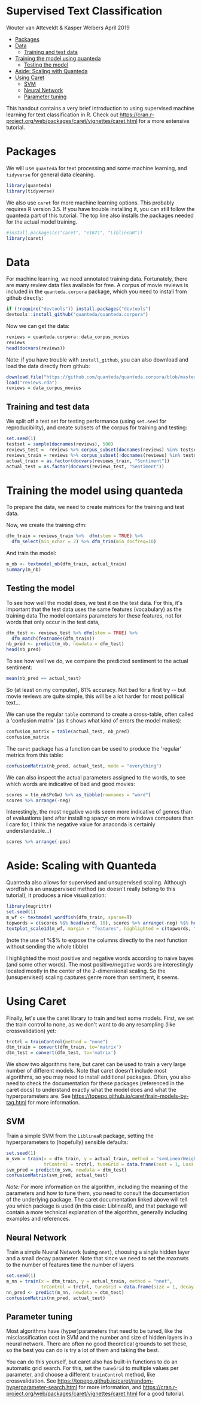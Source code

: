 Supervised Text Classification
================
Wouter van Atteveldt & Kasper Welbers
April 2019

-   [Packages](#packages)
-   [Data](#data)
    -   [Training and test data](#training-and-test-data)
-   [Training the model using quanteda](#training-the-model-using-quanteda)
    -   [Testing the model](#testing-the-model)
-   [Aside: Scaling with Quanteda](#aside-scaling-with-quanteda)
-   [Using Caret](#using-caret)
    -   [SVM](#svm)
    -   [Neural Network](#neural-network)
    -   [Parameter tuning](#parameter-tuning)

This handout contains a very brief introduction to using supervised machine learning for text classification in R. Check out <https://cran.r-project.org/web/packages/caret/vignettes/caret.html> for a more extensive tutorial.

Packages
========

We will use `quanteda` for text processing and some machine learning, and `tidyverse` for general data cleaning.

``` r
library(quanteda)
library(tidyverse)
```

We also use `caret` for more machine learning options. This probably requires R version 3.5. If you have trouble installing it, you can still follow the quanteda part of this tutorial. The top line also installs the packages needed for the actual model training.

``` r
#install.packages(c("caret", "e1071", "LiblineaR"))
library(caret)
```

Data
====

For machine learning, we need annotated training data. Fortunately, there are many review data files available for free. A corpus of movie reviews is included in the `quanteda.corpora` package, which you need to install from github directly:

``` r
if (!require("devtools")) install.packages("devtools")
devtools::install_github("quanteda/quanteda.corpora")
```

Now we can get the data:

``` r
reviews = quanteda.corpora::data_corpus_movies
reviews
head(docvars(reviews))
```

Note: if you have trouble with `install_github`, you can also download and load the data directly from github:

``` r
download.file("https://github.com/quanteda/quanteda.corpora/blob/master/data/data_corpus_movies.rda?raw=true", "reviews.rda")
load("reviews.rda")
reviews = data_corpus_movies
```

Training and test data
----------------------

We split off a test set for testing performance (using `set.seed` for reproducibility), and create subsets of the corpus for training and testing:

``` r
set.seed(1)
testset = sample(docnames(reviews), 500)
reviews_test =  reviews %>% corpus_subset(docnames(reviews) %in% testset)
reviews_train = reviews %>% corpus_subset(!docnames(reviews) %in% testset)
actual_train = as.factor(docvars(reviews_train, "Sentiment"))
actual_test = as.factor(docvars(reviews_test, "Sentiment"))
```

Training the model using quanteda
=================================

To prepare the data, we need to create matrices for the training and test data.

Now, we create the training dfm:

``` r
dfm_train = reviews_train %>%  dfm(stem = TRUE) %>% 
  dfm_select(min_nchar = 2) %>% dfm_trim(min_docfreq=10)
```

And train the model:

``` r
m_nb <- textmodel_nb(dfm_train, actual_train)
summary(m_nb)
```

Testing the model
-----------------

To see how well the model does, we test it on the test data. For this, it's important that the test data uses the same features (vocabulary) as the training data The model contains parameters for these features, not for words that only occur in the test data,

``` r
dfm_test <- reviews_test %>% dfm(stem = TRUE) %>% 
  dfm_match(featnames(dfm_train))
nb_pred <- predict(m_nb, newdata = dfm_test)
head(nb_pred)
```

To see how well we do, we compare the predicted sentiment to the actual sentiment:

``` r
mean(nb_pred == actual_test)
```

So (at least on my computer), 81% accuracy. Not bad for a first try -- but movie reviews are quite simple, this will be a lot harder for most political text...

We can use the regular `table` command to create a cross-table, often called a 'confusion matrix' (as it shows what kind of errors the model makes):

``` r
confusion_matrix = table(actual_test, nb_pred)
confusion_matrix
```

The `caret` package has a function can be used to produce the 'regular' metrics from this table:

``` r
confusionMatrix(nb_pred, actual_test, mode = "everything")
```

We can also inspect the actual parameters assigned to the words, to see which words are indicative of bad and good movies:

``` r
scores = t(m_nb$PcGw) %>% as_tibble(rownames = "word")
scores %>% arrange(-neg)
```

Interestingly, the most negative words seem more indicative of genres than of evaluations (and after installing spacyr on more windows computers than I care for, I think the negative value for anaconda is certainly understandable...)

``` r
scores %>% arrange(-pos)
```

Aside: Scaling with Quanteda
============================

Quanteda also allows for supervised and unsupervised scaling. Although wordfish is an unsupervised method (so doesn't really belong to this tutorial), it produces a nice visualization:

``` r
library(magrittr)
set.seed(1)
m_wf <- textmodel_wordfish(dfm_train, sparse=T)
topwords = c(scores %$% head(word, 10), scores %>% arrange(-neg) %$% head(word, 10))
textplot_scale1d(m_wf, margin = "features", highlighted = c(topwords, "coen", "scorses", "paltrow", "shakespear"))
```

(note the use of %$% to expose the columns directly to the next function without sending the whole tibble)

I highlighted the most positive and negative words according to naive bayes (and some other words). The most positive/negative words are interestingly located mostly in the center of the 2-dimensional scaling. So the (unsupervised) scaling captures genre more than sentiment, it seems.

Using Caret
===========

Finally, let's use the caret library to train and test some models. First, we set the train control to none, as we don't want to do any resampling (like crossvalidation) yet:

``` r
trctrl = trainControl(method = "none")
dtm_train = convert(dfm_train, to='matrix')
dtm_test = convert(dfm_test, to='matrix')
```

We show two algorithms here, but caret can be used to train a very large number of different models. Note that caret doesn't include most algorithms, so you may need to install additional packages. Often, you also need to check the documentation for these packages (referenced in the caret docs) to understand exactly what the model does and what the hyperparameters are. See <https://topepo.github.io/caret/train-models-by-tag.html> for more information.

SVM
---

Train a simple SVM from the `LiblineaR` package, setting the hyperparameters to (hopefully) sensible defaults:

``` r
set.seed(1)
m_svm = train(x = dtm_train, y = actual_train, method = "svmLinearWeights2",
              trControl = trctrl, tuneGrid = data.frame(cost = 1, Loss = 0, weight = 1))
svm_pred = predict(m_svm, newdata = dtm_test)
confusionMatrix(svm_pred, actual_test)
```

*Note:* For more information on the algorithm, including the meaning of the parameters and how to tune them, you need to consult the documentation of the underlying package. The caret documentation linked above will tell you which package is used (in this case: LiblineaR), and that package will contain a more technical explanation of the algorithm, generally including examples and references.

Neural Network
--------------

Train a simple Nueral Network (using `nnet`), choosing a single hidden layer and a small decay parameter. Note that since we need to set the maxnwts to the number of features time the number of layers

``` r
set.seed(1)
m_nn = train(x = dtm_train, y = actual_train, method = "nnet", 
             trControl = trctrl, tuneGrid = data.frame(size = 1, decay = 5e-4), MaxNWts = 6000)
nn_pred <- predict(m_nn, newdata = dtm_test)
confusionMatrix(nn_pred, actual_test)
```

Parameter tuning
----------------

Most algorithms have (hyper)parameters that need to be tuned, like the misclassification cost in SVM and the number and size of hidden layers in a neural network. There are often no good theoretical grounds to set these, so the best you can do is try a lot of them and taking the best.

You can do this yourself, but caret also has built-in functions to do an automatic grid search. For this, set the `tuneGrid` to multiple values per parameter, and choose a different `trainControl` method, like crossvalidation. See <https://topepo.github.io/caret/random-hyperparameter-search.html> for more information, and <https://cran.r-project.org/web/packages/caret/vignettes/caret.html> for a good tutorial.
